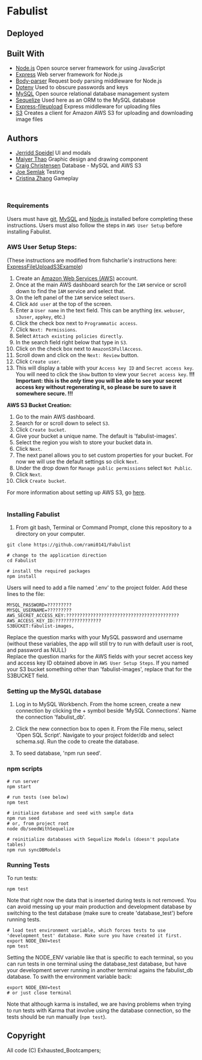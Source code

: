 # Fabulist


## Deployed


## Built With
  - [Node.js](https://nodejs.org/en/download/) Open source server framework for using JavaScript
  - [Express](https://www.npmjs.com/package/express) Web server framework for Node.js
  - [Body-parser](https://www.npmjs.com/package/express) Request body parsing middleware for Node.js
  - [Dotenv](https://www.npmjs.com/package/dotenv) Used to obscure passwords and keys
  - [MySQL](https://www.mysql.com/downloads/) Open source relational database management system
  - [Sequelize](https://www.npmjs.com/package/sequelize) Used here as an ORM to the MySQL database
  - [Express-fileupload](https://www.npmjs.com/package/express-fileupload)  Express middleware for uploading files
  - [S3](https://www.npmjs.com/package/s3) Creates a client for Amazon AWS S3 for uploading and downloading image files


## Authors

* [Jerridd Speidel](https://github.com/TowerGuy2909) UI and modals
* [Maiyer Thao](https://github.com/jaethao) Graphic design and drawing component
* [Craig Christensen](https://github.com/ruffcorn33) Database - MySQL and AWS S3
* [Joe Semlak](https://github.com/semlak) Testing
* [Cristina Zhang](https://github.com/rami0141) Gameplay

<br>

### **Requirements**
Users must have [git](https://git-scm.com/book/en/v2/Getting-Started-Installing-Git), [MySQL](https://www.mysql.com/downloads/) and [Node.js](https://nodejs.org/en/download/) installed before completing these instructions.
Users must also follow the steps in `AWS User Setup` before installing Fabulist.<br>

### **AWS User Setup Steps:**

(These instructions are modified from fishcharlie's instructions here: [ExpressFileUploadS3Example](https://github.com/fishcharlie/ExpressFileUploadS3Example)) 
1.  Create an [Amazon Web Services (AWS)](https://aws.amazon.com) account.
2.  Once at the main AWS dashboard search for the `IAM` service or scroll down to find the `IAM` service and select that.
3.  On the left panel of the `IAM` service select `Users`.
4.  Click `Add user` at the top of the screen.
5.  Enter a `User name` in the text field. This can be anything (ex. `webuser`, `s3user`, `appkey`, etc.)
6.  Click the check box next to `Programmatic access`.
7.  Click `Next: Permissions`.
8.  Select `Attach existing policies directly`.
9.  In the search field right below that type in `S3`.
10. Click on the check box next to `AmazonS3FullAccess`.
11. Scroll down and click on the `Next: Review` button.
12. Click `Create user`.
13. This will display a table with your `Access key ID` and `Secret access key`. You will need to click the `Show` button to view your `Secret access key`. **!!! Important: this is the *only* time you will be able to see your secret access key without regenerating it, so please be sure to save it somewhere secure. !!!**



**AWS S3 Bucket Creation:**

1.  Go to the main AWS dashboard.
2.  Search for or scroll down to select `S3`.
3.  Click `Create bucket`.
4.  Give your bucket a unique name. The default is 'fabulist-images'.
5.  Select the region you wish to store your bucket data in.
6.  Click `Next`.
7.  The next panel allows you to set custom properties for your bucket. For now we will use the default settings so click `Next`.
8.  Under the drop down for `Manage public permissions` select `Not Public`.
9.  Click `Next`.
10. Click `Create bucket`.

For more information about setting up AWS S3, go [here](https://aws.amazon.com/documentation/s3/).<br><br>

### **Installing Fabulist**

1) From git bash, Terminal or Command Prompt, clone this repository to a directory on your computer.

```
git clone https://github.com/rami0141/Fabulist

# change to the application direction
cd Fabulist

# install the required packages
npm install

```

Users will need to add a file named '.env' to the project folder.
Add these lines to the file:

```
MYSQL_PASSWORD=?????????
MYSQL_USERNAME=?????????
AWS_SECRET_ACCESS_KEY:??????????????????????????????????????????
AWS_ACCESS_KEY_ID:?????????????????
S3BUCKET:fabulist-images,

```

Replace the question marks with your MySQL password and username (without these variables, the app will still try to run with default user is root, and password as NULL)<br>
Replace the question marks for the AWS fields with your secret access key and access key ID obtained above in `AWS User Setup Steps`.  If you named your S3 bucket something other than 'fabulist-images', replace that for the S3BUCKET field.


### **Setting up the MySQL database**

1) Log in to MySQL Workbench.  From the home screen, create a new connection by clicking the + symbol beside 'MySQL Connections'.  Name the connection 'fabulist_db'.

2) Click the new connection box to open it.  From the File menu, select 'Open SQL Script'.  Navigate to your project folder/db and select schema.sql.  Run the code to create the database.

3) To seed database, 'npm run seed'.


### npm scripts
```
# run server
npm start

# run tests (see below)
npm test

# initialize database and seed with sample data
npm run seed
# or, from project root
node db/seedWithSequelize

# reinitialize databases with Sequelize Models (doesn't populate tables)
npm run syncDBModels
```


### Running Tests
To run tests:
```
npm test
```

Note that right now the data that is inserted during tests is not removed. You can avoid messing up your main production and development database by switching to the test database (make sure to create 'database_test') before running tests.

```
# load test environment variable, which forces tests to use 'development_test' database. Make sure you have created it first.
export NODE_ENV=test
npm test
```

Setting the NODE_ENV variable like that is specific to each terminal, so you can run tests in one terminal using the database_test database, but have your development server running in another terminal agains the fabulist_db database. To swith the environment variable back:

```
export NODE_ENV=test
# or just close terminal
```


Note that although karma is installed, we are having problems when trying to run tests with Karma that involve using the database connection, so the tests should be run manually (```npm test```).


## Copyright

All code (C) Exhausted_Bootcampers;